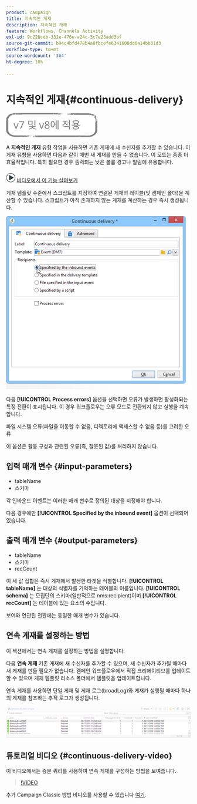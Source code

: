 ```yaml
---
product: campaign
title: 지속적인 게재
description: 지속적인 게재
feature: Workflows, Channels Activity
exl-id: 9c228cdb-331e-476e-a24c-3c7e23add3bf
source-git-commit: b94c4bfd478b4a8fbcefe6341608dd6a14bb31d3
workflow-type: tm+mt
source-wordcount: '364'
ht-degree: 10%

---
```


# 지속적인 게재{#continuous-delivery}

![](../../assets/common.svg)

A **지속적인 게재** 유형 작업을 사용하면 기존 게재에 새 수신자를 추가할 수 있습니다. 이 게재 유형을 사용하면 다음과 같이 매번 새 게재를 만들 수 없습니다. 이 모드는 종종 더 효율적입니다. 특히 필요한 경우 출력되는 낮은 볼륨 경고나 알림에 유용합니다.

![](assets/do-not-localize/how-to-video.png) [비디오에서 이 기능 살펴보기](#continuous-delivery-video)

게재 템플릿 수준에서 스크립트를 지정하여 연결된 게재의 레이블(및 캠페인 폴더)을 계산할 수 있습니다. 스크립트가 아직 존재하지 않는 게재를 계산하는 경우 즉시 생성됩니다.

![](assets/edit_diffusion_fil.png)

다음 **[!UICONTROL Process errors]** 옵션을 선택하면 오류가 발생하면 활성화되는 특정 전환이 표시됩니다. 이 경우 워크플로우는 오류 모드로 전환되지 않고 실행을 계속합니다.

파일 시스템 오류(파일을 이동할 수 없음, 디렉토리에 액세스할 수 없음 등)를 고려한 오류

이 옵션은 활동 구성과 관련된 오류(즉, 잘못된 값)를 처리하지 않습니다.

## 입력 매개 변수 {#input-parameters}

* tableName
* 스키마

각 인바운드 이벤트는 이러한 매개 변수로 정의된 대상을 지정해야 합니다.

다음 경우에만 **[!UICONTROL Specified by the inbound event]** 옵션이 선택되어 있습니다.

## 출력 매개 변수 {#output-parameters}

* tableName
* 스키마
* recCount

이 세 값 집합은 즉시 게재에서 발생한 타겟을 식별합니다. **[!UICONTROL tableName]** 는 대상의 식별자를 기억하는 테이블의 이름입니다. **[!UICONTROL schema]** 는 모집단의 스키마(일반적으로 nms:recipient)이며 **[!UICONTROL recCount]** 는 테이블에 있는 요소의 수입니다.

보어와 연관된 전환에는 동일한 매개 변수가 있습니다.

## 연속 게재를 설정하는 방법

이 섹션에서는 연속 게재를 설정하는 방법을 설명합니다.

다음 **연속 게재** 기존 게재에 새 수신자를 추가할 수 있으며, 새 수신자가 추가될 때마다 새 게재를 만들 필요가 없습니다. 캠페인 워크플로우에서 직접 크리에이티브를 업데이트할 수 있으며 게재 템플릿 리소스 폴더에서 템플릿을 업데이트합니다.

연속 게재를 사용하면 단일 게재 및 게재 로그(broadLog)와 게재가 실행될 때마다 하나의 게재를 참조하는 추적 로그가 생성됩니다.

![연속 게재](assets/delivery_continuous.jpg)

## 튜토리얼 비디오 {#continuous-delivery-video}

이 비디오에서는 증분 쿼리를 사용하여 연속 게재를 구성하는 방법을 보여줍니다.

>[!VIDEO](https://video.tv.adobe.com/v/25039?quality=12)

추가 Campaign Classic 방법 비디오를 사용할 수 있습니다 [여기](https://experienceleague.adobe.com/docs/campaign-classic-learn/tutorials/overview.html?lang=ko).
